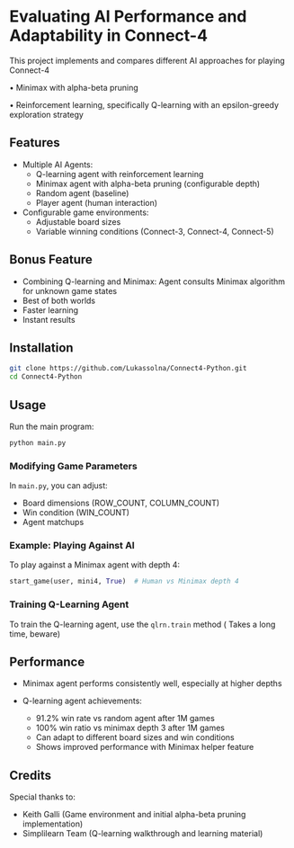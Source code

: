 # Evaluating AI Performance and Adaptability in Connect-4
This project implements and compares different AI approaches for playing Connect-4

• Minimax with alpha-beta pruning

• Reinforcement learning, specifically Q-learning with an epsilon-greedy exploration strategy
## Features
- Multiple AI Agents:
  - Q-learning agent with reinforcement learning
  - Minimax agent with alpha-beta pruning (configurable depth)
  - Random agent (baseline)
  - Player agent (human interaction)
- Configurable game environments:
  - Adjustable board sizes
  - Variable winning conditions (Connect-3, Connect-4, Connect-5)

## Bonus Feature
- Combining Q-learning and Minimax: Agent consults Minimax algorithm for unknown game states
- Best of both worlds
- Faster learning
- Instant results
## Installation
```bash
git clone https://github.com/Lukassolna/Connect4-Python.git
cd Connect4-Python
```
## Usage
Run the main program:
```bash
python main.py
```
### Modifying Game Parameters
In `main.py`, you can adjust:
- Board dimensions (ROW_COUNT, COLUMN_COUNT)
- Win condition (WIN_COUNT)
- Agent matchups
### Example: Playing Against AI
To play against a Minimax agent with depth 4:
```python
start_game(user, mini4, True)  # Human vs Minimax depth 4
```
### Training Q-Learning Agent
To train the Q-learning agent, use the `qlrn.train` method ( Takes a long time, beware)
## Performance
- Minimax agent performs consistently well, especially at higher depths
  
- Q-learning agent achievements:
  - 91.2% win rate vs random agent after 1M games
  - 100% win ratio vs minimax depth 3 after 1M games
  - Can adapt to different board sizes and win conditions
  - Shows improved performance with Minimax helper feature
## Credits
Special thanks to:
- Keith Galli (Game environment and initial alpha-beta pruning implementation)
- Simplilearn Team (Q-learning walkthrough and learning material)
